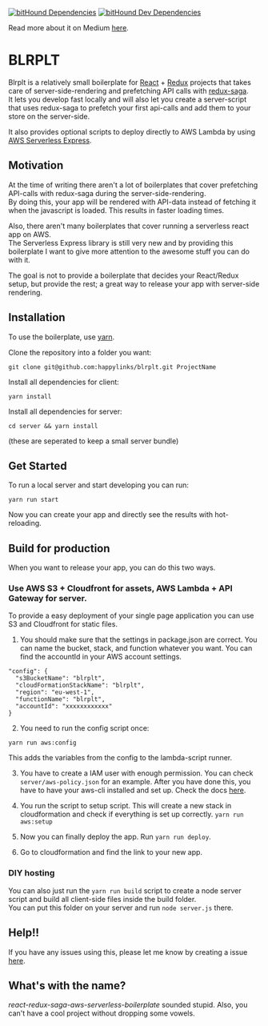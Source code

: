[![bitHound Dependencies](https://www.bithound.io/github/happylinks/blrplt/badges/dependencies.svg)](https://www.bithound.io/github/happylinks/blrplt/develop/dependencies/npm)
[![bitHound Dev Dependencies](https://www.bithound.io/github/happylinks/blrplt/badges/devDependencies.svg)](https://www.bithound.io/github/happylinks/blrplt/develop/dependencies/npm)  

Read more about it on Medium [here](https://medium.com/@michielwesterbeek/serverless-server-side-rendering-with-redux-saga-a0cf267dc795#.zfh6opdna).  

# BLRPLT
Blrplt is a relatively small boilerplate for [React](https://github.com/facebook/react) + [Redux](https://github.com/reactjs/redux) projects that takes care of server-side-rendering and prefetching API calls with [redux-saga](https://github.com/yelouafi/redux-saga).  
It lets you develop fast locally and will also let you create a server-script that uses redux-saga to prefetch your first api-calls and add them to your store on the server-side.  

It also provides optional scripts to deploy directly to AWS Lambda by using [AWS Serverless Express](https://github.com/awslabs/aws-serverless-express).

## Motivation
At the time of writing there aren't a lot of boilerplates that cover prefetching API-calls with redux-saga during the server-side-rendering.  
By doing this, your app will be rendered with API-data instead of fetching it when the javascript is loaded. This results in faster loading times.

Also, there aren't many boilerplates that cover running a serverless react app on AWS.  
The Serverless Express library is still very new and by providing this boilerplate I want to give more attention to the awesome stuff you can do with it.

The goal is not to provide a boilerplate that decides your React/Redux setup, but provide the rest; a great way to release your app with server-side rendering.

## Installation
To use the boilerplate, use [yarn](https://yarnpkg.com/).

Clone the repository into a folder you want:  
```
git clone git@github.com:happylinks/blrplt.git ProjectName  
```

Install all dependencies for client:  
```
yarn install  
```

Install all dependencies for server:  
```  
cd server && yarn install  
```  
(these are seperated to keep a small server bundle)  

## Get Started
To run a local server and start developing you can run:  
```
yarn run start
```

Now you can create your app and directly see the results with hot-reloading.

## Build for production
When you want to release your app, you can do this two ways.

### Use AWS S3 + Cloudfront for assets, AWS Lambda + API Gateway for server.
To provide a easy deployment of your single page application you can use S3 and Cloudfront for static files.  

1. You should make sure that the settings in package.json are correct. You can name the bucket, stack, and function whatever you want.
You can find the accountId in your AWS account settings. 
```  
"config": {  
  "s3BucketName": "blrplt",  
  "cloudFormationStackName": "blrplt",  
  "region": "eu-west-1",  
  "functionName": "blrplt",  
  "accountId": "xxxxxxxxxxxx"  
}  
```

2. You need to run the config script once:  
```
yarn run aws:config  
```
This adds the variables from the config to the lambda-script runner.  

3. You have to create a IAM user with enough permission. You can check `server/aws-policy.json` for an example.
After you have done this, you have to have your aws-cli installed and set up. Check the docs [here](http://docs.aws.amazon.com/cli/latest/userguide/cli-chap-getting-set-up.html).  

4. You run the script to setup script. This will create a new stack in cloudformation and check if everything is set up correctly.
```yarn run aws:setup```

5. Now you can finally deploy the app. Run ```yarn run deploy```.

6. Go to cloudformation and find the link to your new app.

### DIY hosting
You can also just run the `yarn run build` script to create a node server script and build all client-side files inside the build folder.  
You can put this folder on your server and run `node server.js` there.


## Help!!
If you have any issues using this, please let me know by creating a issue [here](https://github.com/happylinks/blrplt/issues/new).

## What's with the name?  
*react-redux-saga-aws-serverless-boilerplate* sounded stupid. Also, you can't have a cool project without dropping some vowels.  
